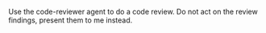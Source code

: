 Use the code-reviewer agent to do a code review. Do not act on the review
findings, present them to me instead.
